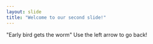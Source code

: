 ```yaml
---
layout: slide
title: "Welcome to our second slide!"
---
```

"Early bird gets the worm"
Use the left arrow to go back!
